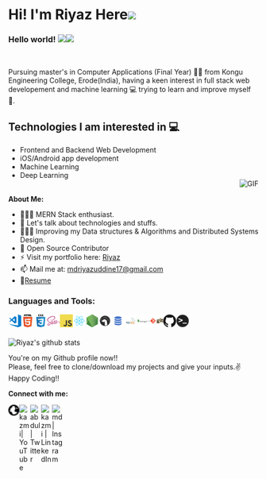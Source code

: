 # Hi! I'm Riyaz Here<img src="https://github.com/TheDudeThatCode/TheDudeThatCode/blob/master/Assets/Developer.gif" width="80px">

### Hello world!&nbsp;<img src="https://github.com/TheDudeThatCode/TheDudeThatCode/blob/master/Assets/Hi.gif" width="29px"><img src="https://github.com/TheDudeThatCode/TheDudeThatCode/blob/master/Assets/Earth.gif" width="24px">

<br />

Pursuing master's in Computer Applications (Final Year) 👨‍💻 from Kongu Engineering College, Erode(India), having a keen interest in full stack web developement and machine learning 💻 trying to learn and improve myself 🚀.
<br/>

## Technologies I am interested in :computer:

- Frontend and Backend Web Development
- iOS/Android app development
- Machine Learning
- Deep Learning
  <br/>
  <img align="right" alt="GIF" src="https://media.giphy.com/media/ZVik7pBtu9dNS/giphy.gif" />
  </br>

**About Me:**

- 👨🏽‍💻 MERN Stack enthusiast.
- 💬 Let's talk about technologies and stuffs.
- 👨🏽‍💼 Improving my Data structures & Algorithms and Distributed Systems Design.
- 🙍 Open Source Contributor
- ⚡️ Visit my portfolio here: [Riyaz](https://riyazportfolio.netlify.app/)
- 📫 Mail me at: mdriyazuddine17@gmail.com
- 📝[Resume](https://drive.google.com/file/d/1IxoCqBkg6Cqd9MO_0zUzwKzoEWBtcpPy/view?usp=sharing)
  <br />

### Languages and Tools:

[<img align="left" alt="Visual Studio Code" width="26px" src="https://raw.githubusercontent.com/github/explore/80688e429a7d4ef2fca1e82350fe8e3517d3494d/topics/visual-studio-code/visual-studio-code.png" />][webdevplaylist]
[<img align="left" alt="HTML5" width="26px" src="https://raw.githubusercontent.com/github/explore/80688e429a7d4ef2fca1e82350fe8e3517d3494d/topics/html/html.png" />][webdevplaylist]
[<img align="left" alt="CSS3" width="26px" src="https://raw.githubusercontent.com/github/explore/80688e429a7d4ef2fca1e82350fe8e3517d3494d/topics/css/css.png" />][cssplaylist]
[<img align="left" alt="Sass" width="26px" src="https://raw.githubusercontent.com/github/explore/80688e429a7d4ef2fca1e82350fe8e3517d3494d/topics/sass/sass.png" />][cssplaylist]
[<img align="left" alt="JavaScript" width="26px" src="https://raw.githubusercontent.com/github/explore/80688e429a7d4ef2fca1e82350fe8e3517d3494d/topics/javascript/javascript.png" />][jsplaylist]
[<img align="left" alt="React" width="26px" src="https://raw.githubusercontent.com/github/explore/80688e429a7d4ef2fca1e82350fe8e3517d3494d/topics/react/react.png" />][reactplaylist]
[<img align="left" alt="Node.js" width="26px" src="https://raw.githubusercontent.com/github/explore/80688e429a7d4ef2fca1e82350fe8e3517d3494d/topics/nodejs/nodejs.png" />][webdevplaylist]
[<img align="left" alt="Deno" width="26px" src="https://raw.githubusercontent.com/github/explore/361e2821e2dea67711cde99c9c40ed357061cf27/topics/deno/deno.png" />][webdevplaylist]
[<img align="left" alt="SQL" width="26px" src="https://raw.githubusercontent.com/github/explore/80688e429a7d4ef2fca1e82350fe8e3517d3494d/topics/sql/sql.png" />][webdevplaylist]
[<img align="left" alt="MySQL" width="26px" src="https://raw.githubusercontent.com/github/explore/80688e429a7d4ef2fca1e82350fe8e3517d3494d/topics/mysql/mysql.png" />][webdevplaylist]
[<img align="left" alt="MongoDB" width="26px" src="https://raw.githubusercontent.com/github/explore/80688e429a7d4ef2fca1e82350fe8e3517d3494d/topics/mongodb/mongodb.png" />][webdevplaylist]
[<img align="left" alt="Git" width="26px" src="https://raw.githubusercontent.com/github/explore/80688e429a7d4ef2fca1e82350fe8e3517d3494d/topics/git/git.png" />][webdevplaylist]
[<img align="left" alt="GitHub" width="26px" src="https://raw.githubusercontent.com/github/explore/78df643247d429f6cc873026c0622819ad797942/topics/github/github.png" />][webdevplaylist]
[<img align="left" alt="HTML5" width="26px" src="https://raw.githubusercontent.com/github/explore/80688e429a7d4ef2fca1e82350fe8e3517d3494d/topics/terminal/terminal.png" />][webdevplaylist]

 </br>
 </br>

![Riyaz's github stats](https://github-readme-stats.vercel.app/api?username=Zriyaz&show_icons=true&hide_border=true)
<br />

You're on my Github profile now!!
<br/>
Please, feel free to clone/download my projects and give your inputs.✌
<br/>
Happy Coding!!

**Connect with me:**

[<img align="left" alt="riyaz" width="22px" src="https://raw.githubusercontent.com/iconic/open-iconic/master/svg/globe.svg" />][website]
[<img align="left" alt="kazmi| YouTube" width="22px" src="https://cdn.jsdelivr.net/npm/simple-icons@v3/icons/youtube.svg" />][youtube]
[<img align="left" alt="abdul | Twitter" width="22px" src="https://cdn.jsdelivr.net/npm/simple-icons@v3/icons/twitter.svg" />][twitter]
[<img align="left" alt="kazmi | LinkedIn" width="22px" src="https://cdn.jsdelivr.net/npm/simple-icons@v3/icons/linkedin.svg" />][linkedin]
[<img align="left" alt="md | Instagram" width="22px" src="https://cdn.jsdelivr.net/npm/simple-icons@v3/icons/instagram.svg" />][instagram]

[website]: https://riyazportfolio.netlify.app/
[twitter]: https://twitter.com/riyaz_kazmi
[youtube]: https://www.youtube.com/channel/UCwlbv3FGUaOFKyybMILC7MQ?view_as=subscriber
[instagram]: https://www.instagram.com/kazmiabdulriyaz/
[linkedin]: https://www.linkedin.com/in/md-riyaz-ansari-8a8a72128/
[webdevplaylist]: https://www.youtube.com/
[jsplaylist]: https://www.youtube.com/
[cssplaylist]: https://www.youtube.com/
[reactplaylist]: https://www.youtube.com/
[college]: https://kongu.ac.in/
